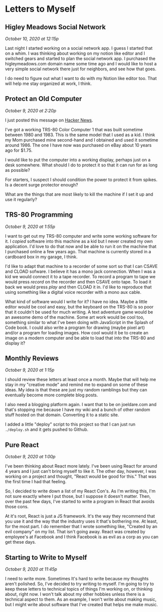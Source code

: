 # Letters to Myself


## Higley Meadows Social Network
*October 10, 2020 at 12:15p*

Last night I started working on a social network app. I guess I started that on a whim. I was thinking about working on my notion like editor and I switched gears and started to plan the social network app. I purchased the higleymeadows.com domain name some time ago and I would like to host a very simple social network there just for neighbors, and see how that goes.

I do need to figure out what I want to do with my Notion like editor too. That will help me stay organized at work, I think.


## Protect an Old Computer
*October 9, 2020 at 2:20p*

I just posted this message on [Hacker News](https://news.ycombinator.com).

I've got a working TRS-80 Color Computer 1 that was built sometime between 1980 and 1983. This is the same model that I used as a kid. I think my Mom purchased mine second-hand and I obtained and used it sometime around 1986. The one I have now was purchased on eBay about 10 years ago for $1.75.

I would like to put the computer into a working display, perhaps just on a desk somewhere. What should I do to protect it so that it can run for as long as possible?

For starters, I suspect I should condition the power to protect it from spikes. Is a decent surge protector enough?

What are the things that are most likely to kill the machine if I set it up and use it regularly?


## TRS-80 Programming
*October 9, 2020 at 1:55p*

I want to get out my TRS-80 computer and write some working software for it. I *copied* software into this machine as a kid but I never created my own application. I'd love to do that now and be able to run it on the machine that I purchased online a few years ago. That machine is currently stored in a cardboard box in my garage, I think.

I'd like to adapt that machine to a recorder of some sort so that I can CSAVE and CLOAD sofware. I believe it has a mono jack connection. When I was a kid we would connect it to a tape recorder. To record a program to tape we would press *record* on the recorder and then CSAVE onto tape. To load it back we would press *play* and then CLOAD it in. I'd like to reproduce that using something like a digital voice recorder with a mono aux cable.

What kind of software would I write for it? I have no idea. Maybe a little editor would be cool and easy, but the keyboard on the TRS-80 is so poor that it couldn't be used for much writing. A text adventure game would be an awesome demo of the machine. Some art work would be cool too, something similar to what I've been doing with JavaScript in the Splash of Code book. I could also write a program for drawing (maybe pixel art) and/or a program for loading images. How cool would it be to create an image on a modern computer and be able to load that into the TRS-80 and display it?


## Monthly Reviews
*October 9, 2020 at 1:15p*

I should review these letters at least once a month. Maybe that will help me stay in my "creative mode" and remind me to expand on some of these ideas. My idea is that these are just my random ramblings but they can eventually become more complete blog posts.

I also need a blogging platform again. I want that to be on joeldare.com and that's stopping me because I have my wiki and a bunch of other random stuff hosted on that domain. Converting it to a static site.

I added a little "deploy" script to this project so that I can just run `./deploy.sh` and it gets pushed to Github.


## Pure React
*October 9, 2020 at 1:00p*

I've been thinking about React more lately. I've been using React for around 4 years and I just can't bring myself to like it. The other day, however, I was working on a project and thought, "React would be good for this." That was the first time I had that feeling.

So, I decided to write down a list of my React Con's. As I'm writing this, I'm not sure exactly where I put those, but I suppose it doesn't matter. Then, over the past few days, I've started to write a program in React that avoids those cons.

At it's root, React is just a JS framework. It's the way they recommend that you use it and the way that the industry uses it that's bothering me. At least, for the most part. I do remember that I wrote something like, "Created by an evil company" on my list. That isn't going away. React was created by employee's at Facebook and I think Facebook is as evil as a corp as you can get these days.


## Starting to Write to Myself
*October 9, 2020 at 11:45p*

I need to write more. Sometimes It's hard to write because my thoughts aren't polished. So, I've decided to try writing to myself. I'm going to try to keep these letters to technical topics of things I'm working on, or thinking about, right now. I won't talk about my other hobbies unless there is a technical aspect to them. As an example, I won't write about making music, but I might write about software that I've created that helps me make music.
